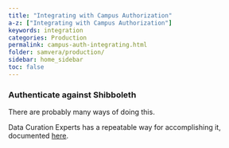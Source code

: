 ```yaml
---
title: "Integrating with Campus Authorization"
a-z: ["Integrating with Campus Authorization"]
keywords: integration
categories: Production
permalink: campus-auth-integrating.html
folder: samvera/production/
sidebar: home_sidebar
toc: false
---
```



### Authenticate against Shibboleth

There are probably many ways of doing this.

Data Curation Experts has a repeatable way for accomplishing it, documented  [here](https://curationexperts.github.io/playbook/authentication/shibboleth.html).
